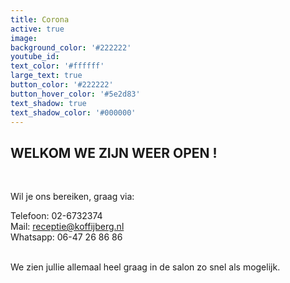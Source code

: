 ```yaml
---
title: Corona
active: true
image:
background_color: '#222222'
youtube_id:
text_color: '#ffffff'
large_text: true
button_color: '#222222'
button_hover_color: '#5e2d83'
text_shadow: true
text_shadow_color: '#000000'
---
```


## WELKOM WE ZIJN WEER OPEN \!&nbsp;

&nbsp;

Wil je ons bereiken, graag via:

Telefoon: 02-6732374<br>Mail: receptie@koffijberg.nl&nbsp;<br>Whatsapp: 06-47 26 86 86<br>&nbsp;

We zien jullie allemaal heel graag in de salon zo snel als mogelijk.

&nbsp;

